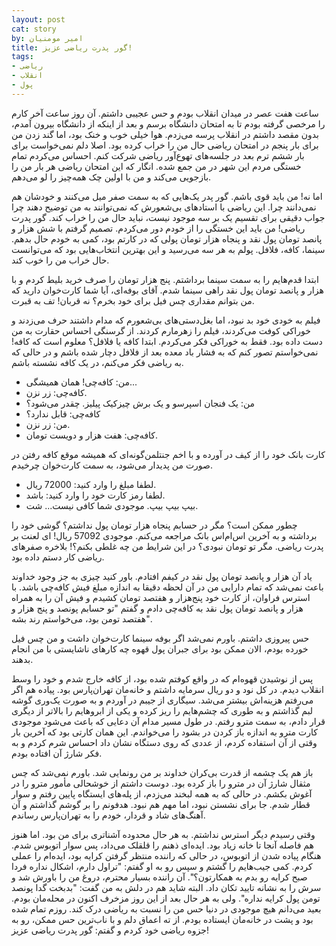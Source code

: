 ```yaml
---
layout: post
cat: story
by: امیر مومنیان
title: گور پدرت ریاضی عزیز!
tags:
- ریاضی
- انقلاب
- پول
---
```


ساعت هفت عصر در میدان انقلاب بودم و حس عجیبی داشتم. آن روز ساعت آخر کارم را مرخصی گرفته بودم تا به امتحان دانشگاه برسم و بعد از اینکه از دانشگاه بیرون آمدم، بدون مقصد داشتم در انقلاب پرسه می‌زدم. هوا خیلی خوب و خنک بود، اما گند زدن من برای بار پنجم در امتحان ریاضی حال من را خراب کرده بود. اصلا دلم نمی‌خواست برای بار ششم ترم بعد در جلسه‌های تهوع‌آور ریاضی شرکت کنم. احساس می‌کردم تمام خستگی مردم این شهر در من جمع شده. انگار که این امتحان ریاضی هر بار من را بازجویی می‌کند و من با اولین چک همه‌چیز را لو می‌دهم.

اما نه! من باید قوی باشم. گور پدر یک‌هایی که به سمت صفر میل می‌کنند و خودشان هم نمی‌دانند چرا. این ریاضی با استادهای بی‌شعورش که نمی‌توانند به من توضیح دهند چرا جواب دقیقی برای تقسیم یک بر سه موجود نیست، نباید حال من را خراب کند. گور پدرت ریاضی! من باید این خستگی را از خودم دور می‌کردم. تصمیم گرفتم با شش هزار و پانصد تومان پول نقد و پنجاه هزار تومان پولی که در کارتم بود، کمی به خودم حال بدهم. سینما، کافه، فلافل. پولم به هر سه می‌رسید و این بهترین انتخاب‌هایی بود که می‌توانست حال خراب من را خوب کند.

ابتدا قدم‌هایم را به سمت سینما برداشتم. پنج هزار تومان را صرف خرید بلیط کردم و با هزار و پانصد تومان پول نقد راهی سینما شدم. آقای بوفه‌ای، آیا شما کارت‌خوان دارید که من بتوانم مقداری چس فیل برای خود بخرم؟ نه قربان! تف به قبرت.

فیلم به خودی خود بد نبود، اما بغل‌دستی‌های بی‌شعورم که مدام داشتند حرف می‌زدند و خوراکی کوفت می‌کردند، فیلم را زهرمارم کردند. از گرسنگی احساس حقارت به من دست داده بود. فقط به خوراکی فکر می‌کردم. ابتدا کافه یا فلافل؟ معلوم است که کافه! نمی‌خواستم تصور کنم که به فشار باد معده بعد از فلافل دچار شده باشم و در حالی که به ریاضی فکر می‌کنم، در یک کافه نشسته باشم.

- من: کافه‌چی! همان همیشگی...
- کافه‌چی: زر نزن.
- من: یک فنجان اسپرسو و یک برش چیز‌کیک پیلیز. چقدر می‌شود؟
- کافه‌چی: قابل ندارد؟
- من: زر نزن.
- کافه‌چی: هفت هزار و دویست تومان.

کارت بانک خود را از کیف در آورده و با اخم جنتلمن‌گونه‌ای که همیشه موقع کافه رفتن در صورت من پدیدار می‌شود، به سمت کارت‌خوان چرخیدم.

- لطفا مبلغ را وارد کنید: 72000 ریال.
- لطفا رمز کارت خود را وارد کنید: باشد.
- بیپ بیپ بیپ. موجودی شما کافی نیست... شت.

چطور ممکن است؟ مگر در حسابم پنجاه هزار تومان پول نداشتم؟ گوشی خود را برداشته و به آخرین اس‌ام‌اس بانک مراجعه می‌کنم. موجودی 57092 ریال! ای لعنت بر پدرت ریاضی. مگر تو تومان نبودی؟ در این شرایط من چه غلطی بکنم؟! بلاخره صفرهای ریاضی کار دستم داده بود.

یاد آن هزار و پانصد تومان پول نقد در کیفم افتادم. باور کنید چیزی به جز وجود خداوند باعث نمی‌شد که تمام دارایی من در آن لحظه دقیقا به اندازه مبلغ فیش کافه‌چی باشد.
با استرس فراوان، از کارت خود پنج‌هزار و هفتصد تومان کشیدم و فیش آن را به همراه هزار و پانصد تومان پول نقد به کافه‌چی دادم و گفتم "تو حسابم پونصد و پنج هزار و هفتصد تومن بود، می‌خواستم رند بشه".

حس پیروزی داشتم. باورم نمی‌شد اگر بوفه سینما کارت‌خوان داشت و من چس فیل خورده بودم، الان ممکن بود برای جبران پول قهوه چه کارهای ناشایستی با من انجام بدهند.

پس از نوشیدن قهوه‌ام که در واقع کوفتم شده بود، از کافه خارج شدم و خود را وسط انقلاب دیدم. در کل نود و دو ریال سرمایه داشتم و خانه‌مان تهران‌پارس بود. پیاده هم اگر می‌رفتم هزینه‌اش بیشتر می‌شد. سیگاری از جیبم در آوردم و به صورت یک‌وری گوشه لبم گذاشتم و به طوری که چشم‌هایم را ریز کرده و یکی از ابروهایم را بالاتر از دیگری قرار دادم، به سمت مترو رفتم. در طول مسیر مدام آن دعایی که باعث می‌شود موجودی کارت مترو به اندازه باز کردن در بشود را می‌خواندم. این همان کارتی بود که آخرین بار وقتی از آن استفاده کردم، از عددی که روی دستگاه نشان داد احساس شرم کردم و به فکر شارژ آن افتاده بودم.

باز هم یک چشمه از قدرت بی‌کران خداوند بر من رونمایی شد. باورم نمی‌شد که چس مثقال شارژ آن در مترو را باز کرده بود. دوست داشتم از خوشحالی مأمور مترو را در آغوش بکشم. در حالی که به همه لبخند می‌زدم، از پله‌های ایستگاه پایین رفتم و سوار قطار شدم. جا برای نشستن نبود، اما مهم هم نبود. هدفونم را بر گوشم گذاشتم و آن آهنگ‌های شاد و قردار، خودم را به تهران‌پارس رساندم.

وقتی رسیدم دیگر استرس نداشتم. به هر حال محدوده آشناتری برای من بود. اما هنوز هم فاصله آنجا تا خانه زیاد بود. ایده‌ای ذهنم را قلقلک می‌داد، پس سوار اتوبوس شدم. هنگام پیاده شدن از اتوبوس، در حالی که راننده منتظر گرفتن کرایه بود، ایده‌ام را عملی کردم. کمی جیب‌هایم را گشتم و سپس رو به او گفتم: "تراول دارم، اشکال نداره فردا صبح کرایه رو بدم به همکارتون؟". آن راننده بسیار محترم، دروغ من را باورش شد و سرش را به نشانه تایید تکان داد. البته شاید هم در دلش به من گفت: "بدبخت گدا پونصد تومن پول کرایه نداره". ولی به هر حال بعد از این روز مزخرف اکنون در محله‌مان بودم. بعید می‌دانم هیچ موجودی در دنیا حس من را نسبت به ریاضی درک کند. روزم تمام شده بود و پشت در خانه‌مان ایستاده بودم. از ته اعماق دلم و با ناب‌ترین حس ممکن، رو به جزوه ریاضی خود کردم و گفتم: گور پدرت ریاضی عزیز!